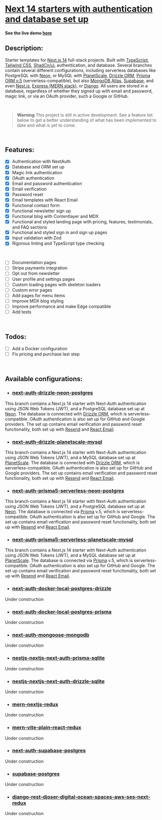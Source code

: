 # [Next 14 starters with authentication and database set up](https://wedaolatam.com)

#### See the live demo [here](https://wedaolatam.com)

## Description:

Starter templates for [Next.js 14](https://nextjs.org/) full-stack projects. Built with [TypeScript](https://www.typescriptlang.org/), [Tailwind CSS](https://tailwindcss.com/), [ShadCn/ui](https://ui.shadcn.com/), authentication, and database. Several branches contain several different configurations, including serverless databases like PostgreSQL with [Neon](https://neon.tech), or MySQL with [PlanetScale](https://planetscale.com), [Drizzle ORM](https://orm.drizzle.team/), [Prisma ORM v.5](https://www.prisma.io/) (serverless-compatible), but also [MongoDB Atlas](https://www.mongodb.com/atlas/database), [Supabase](https://supabase.com/), and even [Nest.js](https://nestjs.com/), [Express (MERN stack)](https://expressjs.com/), or [Django](https://www.djangoproject.com/). All users are stored in a database, regardless of whether they signed up with email and password, magic link, or via an OAuth provider, such a Google or GitHub.

<br />

> **Warning**
> This project is still in active development. See a feature list below to get a better understanding of what has been implemented to date and what is yet to come.

<br />

## Features:

- [x] Authentication with NextAuth
- [x] Database and ORM set up
- [x] Magic link authentication
- [x] OAuth authentication
- [x] Email and password authentication
- [x] Email verification
- [x] Password reset
- [x] Email templates with React Email
- [x] Functional contact form
- [x] Functional newsletter sign up
- [x] Functional blog with Contentlayer and MDX
- [x] Functional and styled landing page with pricing, features, testimonials, and FAQ sections
- [x] Functional and styled sign in and sign up pages
- [x] Input validation with Zod
- [x] Rigorous linting and TypeScript type checking

<br />

- [ ] Documentation pages
- [ ] Stripe payments integration
- [ ] Opt out from newsletter
- [ ] User profile and settings pages
- [ ] Custom loading pages with skeleton loaders
- [ ] Custom error pages
- [ ] Add pages for menu items
- [ ] Improve MDX blog styling
- [ ] Improve performance and make Edge compatible
- [ ] Add tests

<br />

## Todos:

- [ ] Add a Docker configuration
- [ ] Fix pricing and purchase last step

<!-- ![public/images/screenshots/screenshot_1](./public/images/screenshots/screenshot_1.png)

![public/images/screenshots/screenshot_2](./public/images/screenshots/screenshot_2.png)

![public/images/screenshots/screenshot_3](./public/images/screenshots/screenshot_3.png)

![public/images/screenshots/screenshot_4](./public/images/screenshots/screenshot_4.png) -->

<br />

## Available configurations:

- ### [next-auth-drizzle-neon-postgres](https://github.com/pjborowiecki/SAASY-LAND-Next-14-Starters-With-Authentication-And-Database-Implemented/tree/next-auth-drizzle-planetscale-mysql)

This branch contains a Next.js 14 starter with Next-Auth authentication using JSON Web Tokens (JWT), and a PostgreSQL database set up at [Neon](https://neon.tech). The database is connected with [Drizzle ORM](https://orm.drizzle.team), which is serverless-compatible. OAuth authentication is also set up for GitHub and Google providers. The set up contains email verification and password reset functionality, both set up with [Resend](https://resend.com) and [React Email](https://react).

- ### [next-auth-drizzle-planetscale-mysql](https://github.com/pjborowiecki/SAASY-LAND-Next-14-Starters-With-Authentication-And-Database-Implemented/tree/next-auth-drizzle-planetscale-mysql)

This branch contains a Next.js 14 starter with Next-Auth authentication using JSON Web Tokens (JWT), and a MySQL database set up at [PlanetScale](https://planetscale.com). The database is connected with [Drizzle ORM](https://orm.drizzle.team/), which is serverless-compatible. OAuth authentication is also set up for GitHub and Google providers. The set up contains email verification and password reset functionality, both set up with [Resend](https://resend.com) and [React Email](https://react.email/).

- ### [next-auth-prisma5-serverless-neon-postgres](https://github.com/pjborowiecki/SAASY-LAND-Next-14-Starters-With-Authentication-And-Database-Implemented/tree/next-auth-prisma5-serverless-neon-postgres)

This branch contains a Next.js 14 starter with Next-Auth authentication using JSON Web Tokens (JWT), and a PostgreSQL database set up at [Neon](https://neon.tech). The database is connected via [Prisma](https://prisma.io) v.5, which is serverless-compatible. OAuth authentication is also set up for GitHub and Google. The set up contains email verification and password reset functionality, both set up with [Resend](https://resend.com) and [React Email](https://react.email/).

- ### [next-auth-prisma5-serverless-planetscale-mysql](https://github.com/pjborowiecki/SAASY-LAND-Next-14-Starters-With-Authentication-And-Database-Implemented/tree/next-auth-prisma5-serverless-planetscale-mysql)

This branch contains a Next.js 14 starter with Next-Auth authentication using JSON Web Tokens (JWT), and a MySQL database set up at [PlanetScale](https://planetscale.com). The database is connected via [Prisma](https://prisma.io) v.5, which is serverless-compatible. OAuth authentication is also set up for GitHub and Google. The set up contains email verification and password reset functionality, both set up with [Resend](https://resend.com) and [React Email](https://react.email/).

- ### [next-auth-docker-local-postgres-drizzle](https://github.com/pjborowiecki/SAASY-LAND-Next-14-Starters-With-Authentication-And-Database-Implemented/tree/next-auth-docker-local-postgres-drizzle)

Under construction

- ### [next-auth-docker-local-postgres-prisma](https://github.com/pjborowiecki/SAASY-LAND-Next-14-Starters-With-Authentication-And-Database-Implemented/tree/next-auth-docker-local-postgres-prisma)

Under construction

- ### [next-auth-mongoose-mongodb](https://github.com/pjborowiecki/SAASY-LAND-Next-14-Starters-With-Authentication-And-Database-Implemented/tree/next-auth-mongoose-mongodb)

Under construction

- ### [nestjs-nextjs-next-auth-prisma-sqlite](https://github.com/pjborowiecki/SAASY-LAND-Next-14-Starters-With-Authentication-And-Database-Implemented/tree/nestjs-nextjs-next-auth-prisma-sqlite)

Under construction

- ### [nestjs-nextjs-next-auth-drizzle-sqlite](https://github.com/pjborowiecki/SAASY-LAND-Next-14-Starters-With-Authentication-And-Database-Implemented/tree/nestjs-nextjs-next-auth-drizzle-sqlite)

Under construction

- ### [mern-nextjs-redux](https://github.com/pjborowiecki/SAASY-LAND-Next-14-Starters-With-Authentication-And-Database-Implemented/tree/mern-nextjs-redux)

Under construction

- ### [mern-vite-plain-react-redux](https://github.com/pjborowiecki/SAASY-LAND-Next-14-Starters-With-Authentication-And-Database-Implemented/tree/mern-vite-plain-react-redux)

Under construction

- ### [next-auth-supabase-postgres](https://github.com/pjborowiecki/SAASY-LAND-Next-14-Starters-With-Authentication-And-Database-Implemented/tree/next-auth-supabase-postgres)

Under construction

- ### [supabase-postgres](https://github.com/pjborowiecki/SAASY-LAND-Next-14-Starters-With-Authentication-And-Database-Implemented/tree/supabase-postgres)

Under construction

- ### [django-rest-djoser-digital-ocean-spaces-aws-ses-next-redux](https://github.com/pjborowiecki/SAASY-LAND-Next-14-Starters-With-Authentication-And-Database-Implemented/tree/django-rest-djoser-digital-ocean-spaces-aws-ses-next-redux)

Under construction
